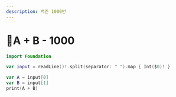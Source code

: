```yaml
---
description: 백준 1000번
---
```


# A + B - 1000

```swift
import Foundation

var input = readLine()!.split(separator: " ").map { Int($0)! }

var A = input[0]
var B = input[1]
print(A + B)

```
